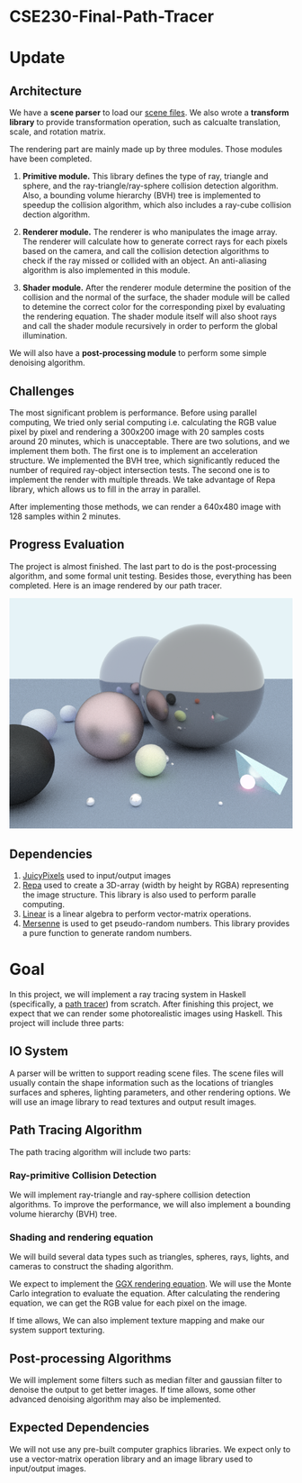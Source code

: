 # CSE230-Final-Path-Tracer

# Update

## Architecture 

We have a **scene parser** to load our [scene files](Scene/scene3.test). We also wrote a **transform library** to provide transformation operation, such as calcualte translation, scale, and rotation matrix.

The rendering part are mainly made up by three modules. Those modules have been completed.

1. **Primitive module.** This library defines the type of ray, triangle and sphere, and the ray-triangle/ray-sphere collision detection algorithm. Also, a bounding volume hierarchy (BVH) tree is implemented to speedup the collision algorithm, which also includes a ray-cube collision dection algorithm.

2. **Renderer module.** The renderer is who manipulates the image array. The renderer will calculate how to generate correct rays for each pixels based on the camera, and call the collision detection algorithms to check if the ray missed or collided with an object. An anti-aliasing algorithm is also implemented in this module.

3. **Shader module.** After the renderer module determine the position of the collision and the normal of the surface, the shader module will be called to detemine the correct color for the corresponding pixel by evaluating the rendering equation. The shader module itself will also shoot rays and call the shader module recursively in order to perform the global illumination.

We will also have a **post-processing module** to perform some simple denoising algorithm.

## Challenges

The most significant problem is performance. Before using parallel computing, We tried only serial computing i.e. calculating the RGB value pixel by pixel and rendering a 300x200 image with 20 samples costs around 20 minutes, which is unacceptable. There are two solutions, and we implement them both. The first one is to implement an acceleration structure. We implemented the BVH tree, which significantly reduced the number of required ray-object intersection tests. The second one is to implement the render with multiple threads. We take advantage of Repa library, which allows us to fill in the array in parallel.

After implementing those methods, we can render a 640x480 image with 128 samples within 2 minutes.


## Progress Evaluation

The project is almost finished. The last part to do is the post-processing algorithm, and some formal unit testing. Besides those, everything has been completed. Here is an image rendered by our path tracer.

![demo](scene_NQ.png)

## Dependencies

1. [JuicyPixels](https://hackage.haskell.org/package/JuicyPixels) used to input/output images
2. [Repa](https://hackage.haskell.org/package/repa) used to create a 3D-array (width by height by RGBA) representing the image structure. This library is also used to perform paralle computing.
3. [Linear](https://hackage.haskell.org/package/linear) is a linear algebra to perform vector-matrix operations.
4. [Mersenne](https://hackage.haskell.org/package/mersenne-random-pure64) is used to get pseudo-random numbers. This library provides a pure function to generate random numbers.

# Goal

In this project, we will implement a ray tracing system in Haskell (specifically, a [path tracer](https://en.wikipedia.org/wiki/Path_tracing)) from scratch. After finishing this project, we expect that we can render some photorealistic images using Haskell. This project will include three parts:

## IO System

A parser will be written to support reading scene files. The scene files will usually contain the shape information such as the locations of triangles surfaces and spheres, lighting parameters, and other rendering options. We will use an image library to read textures and output result images.

## Path Tracing Algorithm

The path tracing algorithm will include two parts:

### Ray-primitive Collision Detection

We will implement ray-triangle and ray-sphere collision detection algorithms. To improve the performance, we will also implement a bounding volume hierarchy (BVH) tree.

### Shading and rendering equation

We will build several data types such as triangles, spheres, rays, lights, and cameras to construct the shading algorithm.

We expect to implement the [GGX rendering equation](https://www.cs.cornell.edu/~srm/publications/EGSR07-btdf.pdf). We will use the Monte Carlo integration to evaluate the equation. After calculating the rendering equation, we can get the RGB value for each pixel on the image. 

If time allows, We can also implement texture mapping and make our system support texturing.

## Post-processing Algorithms

We will implement some filters such as median filter and gaussian filter to denoise the output to get better images. If time allows, some other advanced denoising algorithm may also be implemented.


## Expected Dependencies

We will not use any pre-built computer graphics libraries. We expect only to use a vector-matrix operation library and an image library used to input/output images.
